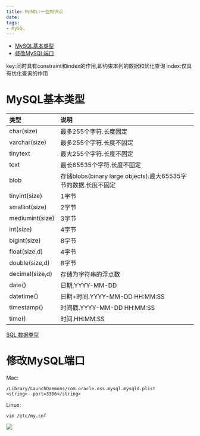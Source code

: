 ```yaml
---
title: MySQL:一些知识点
date: 
tags:
- MySQL
---
```

<!-- TOC -->

- [MySQL基本类型](#mysql基本类型)
- [修改MySQL端口](#修改mysql端口)

<!-- /TOC -->

key:同时具有constraint和index的作用,即约束本列的数据和优化查询
index:仅具有优化查询的作用

# MySQL基本类型

|类型|说明|
|:---|:---|
|char(size)|最多255个字符.长度固定|
|varchar(size)|最多255个字符.长度不固定|
|tinytext|最大255个字符.长度不固定|
|text|最长65535个字符.长度不固定|
|blob|存储blobs(binary large objects).最大65535字节的数据.长度不固定|
|tinyint(size)|1字节|
|smallint(size)|2字节|
|mediumint(size)|3字节|
|int(size)|4字节|
|bigint(size)|8字节|
|float(size,d)|4字节|
|double(size,d)|8字节|
|decimal(size,d)|存储为字符串的浮点数|
|date()|日期,YYYY-MM-DD|3字节|
|datetime()|日期+时间.YYYY-MM-DD HH:MM:SS|8字节|
|timestamp()|时间戳.YYYY-MM-DD HH:MM:SS|4字节|
|time()|时间.HH:MM:SS|3字节|

[SQL 数据类型](http://www.w3school.com.cn/sql/sql_datatypes.asp)

# 修改MySQL端口

Mac:
```
/Library/LaunchDaemons/com.oracle.oss.mysql.mysqld.plist
<string>--port=3306</string>
```

Linux:
```
vim /etc/my.cnf
```



[![](https://static.segmentfault.com/v-5b1df2a7/global/img/creativecommons-cc.svg)](https://creativecommons.org/licenses/by-nc-nd/4.0/)
